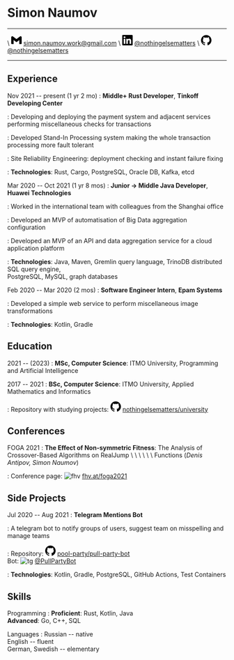 Simon Naumov
============

--------------------------------------  --------------------------------------------------------------------------------- ----------------------------------------------------------------------
\ ![gm] [simon.naumov.work@gmail.com]   \ ![li] [\@nothingelsematters](https://www.linkedin.com/in/nothingelsematters/)   \ ![gh] [\@nothingelsematters](https://github.com/nothingelsematters)
-------------------------------------- --------------------------------------------------------------------------------- ----------------------------------------------------------------------

[map]: ./map.png
[gm]: ./gmail.png
[li]: ./linkedin.png
[gh]: ./github.png
[tg]: ./telegram.png
[fhv]: ./fhv.png
[simon.naumov.work@gmail.com]: mailto:simon.naumov.work@gmail.com

Experience
----------

Nov 2021 -- present (1 yr 2 mo)
: **Middle+ Rust Developer**, **Tinkoff Developing Center**

: Developing and deploying the payment system and adjacent services performing miscellaneous checks for transactions

: Developed Stand-In Processing system making the whole transaction processing more fault tolerant

: Site Reliability Engineering: deployment checking and instant failure fixing

: **Technologies**: Rust, Cargo, PostgreSQL, Oracle DB, Kafka, etcd

Mar 2020 -- Oct 2021 (1 yr 8 mos)
: **Junior → Middle Java Developer**, **Huawei Technologies**

: Worked in the international team with colleagues from the Shanghai office

: Developed an MVP of automatisation of Big Data aggregation configuration

: Developed an MVP of an API and data aggregation service for a cloud application platform

: **Technologies**: Java, Maven, Gremlin query language, TrinoDB distributed SQL query engine, \
  PostgreSQL, MySQL, graph databases

Feb 2020 -- Mar 2020 (2 mos)
: **Software Engineer Intern**, **Epam Systems**

: Developed a simple web service to perform miscellaneous image transformations

: **Technologies**: Kotlin, Gradle

Education
---------

2021 -- (2023)
: **MSc, Computer Science**: ITMO University, Programming and Artificial Intelligence

2017 -- 2021
: **BSc, Computer Science**: ITMO University, Applied Mathematics and Informatics

: Repository with studying projects:
  ![gh] [nothingelsematters/university](https://github.com/nothingelsematters/university)

Conferences
-----------

FOGA 2021
: **The Effect of Non-symmetric Fitness**: The Analysis of Crossover-Based Algorithms on RealJump
\ \ \ \ \ \ Functions (*Denis Antipov, Simon Naumov*)

: Conference page: ![fhv] [fhv.at/foga2021](https://www.fhv.at/foga2021/)

Side Projects
-------------

Jul 2020 -- Aug 2021
: **Telegram Mentions Bot**

: A telegram bot to notify groups of users, suggest team on misspelling and manage teams

: Repository: ![gh] [pool-party/pull-party-bot](https://github.com/pool-party/pull-party-bot) \
Bot: ![tg] [\@PullPartyBot](https://t.me/PullPartyBot)

: **Technologies**: Kotlin, Gradle, PostgreSQL, GitHub Actions, Test Containers

Skills
------

Programming
: **Proficient**: Rust, Kotlin, Java \
  **Advanced**: Go, C++, SQL

Languages
: Russian -- native \
  English -- fluent \
  German, Swedish -- elementary
